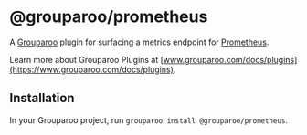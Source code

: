 # @grouparoo/prometheus

A [Grouparoo](https://www.grouparoo.com) plugin for surfacing a metrics endpoint for [Prometheus](https://prometheus.io/).

Learn more about Grouparoo Plugins at [www.grouparoo.com/docs/plugins](https://www.grouparoo.com/docs/plugins).

## Installation

In your Grouparoo project, run `grouparoo install @grouparoo/prometheus`.